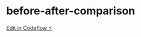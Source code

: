 # before-after-comparison

[Edit in Codeflow ⚡️](https://stackblitz.com/~/github.com/gonzalote99/before-after-comparison)